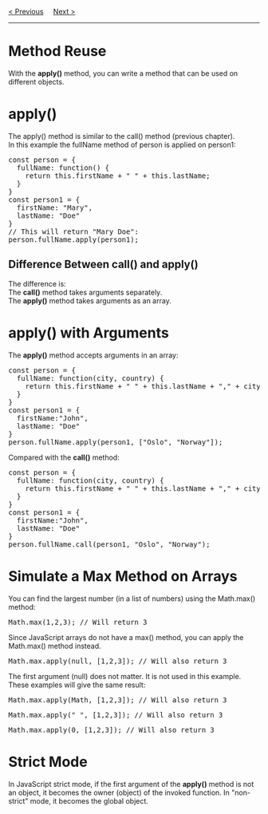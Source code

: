 <a href="/JS/Functions/Method/Call.md">&lt; Previous</a>
&nbsp;&nbsp;&nbsp;
<a href="/JS/Functions/Method/Bind.md">Next &gt;</a>
<hr>
<h1>Method Reuse</h1>
With the <b>apply()</b> method, you can write a method that can be used on different objects.
<h1>apply()</h1>
The apply() method is similar to the call() method (previous chapter).
<br>
In this example the fullName method of person is applied on person1:
<pre>
const person = {
  fullName: function() {
    return this.firstName + " " + this.lastName;
  }
}
const person1 = {
  firstName: "Mary",
  lastName: "Doe"
}
// This will return "Mary Doe":
person.fullName.apply(person1);
</pre>
<h2>Difference Between call() and apply()</h2>
The difference is:
<br>
The <b>call()</b> method takes arguments separately.
<br>
The <b>apply()</b> method takes arguments as an array.
<h1>apply() with Arguments</h1>
The <b>apply()</b> method accepts arguments in an array:
<pre>
const person = {
  fullName: function(city, country) {
    return this.firstName + " " + this.lastName + "," + city + "," + country;
  }
}
const person1 = {
  firstName:"John",
  lastName: "Doe"
}
person.fullName.apply(person1, ["Oslo", "Norway"]);
</pre>
Compared with the <b>call()</b> method:
<pre>
const person = {
  fullName: function(city, country) {
    return this.firstName + " " + this.lastName + "," + city + "," + country;
  }
}
const person1 = {
  firstName:"John",
  lastName: "Doe"
}
person.fullName.call(person1, "Oslo", "Norway");
</pre>
<h1>Simulate a Max Method on Arrays</h1>
You can find the largest number (in a list of numbers) using the Math.max() method:
<pre>Math.max(1,2,3); // Will return 3</pre>
Since JavaScript arrays do not have a max() method, you can apply the Math.max() method instead.
<pre>Math.max.apply(null, [1,2,3]); // Will also return 3</pre>
The first argument (null) does not matter. It is not used in this example.
<br>
These examples will give the same result:
<pre>Math.max.apply(Math, [1,2,3]); // Will also return 3</pre>
<pre>Math.max.apply(" ", [1,2,3]); // Will also return 3</pre>
<pre>Math.max.apply(0, [1,2,3]); // Will also return 3</pre>
<h1>Strict Mode</h1>
In JavaScript strict mode, if the first argument of the <b>apply()</b> method is not an object, it becomes the owner (object) of the invoked function. In "non-strict" mode, it becomes the global object.
